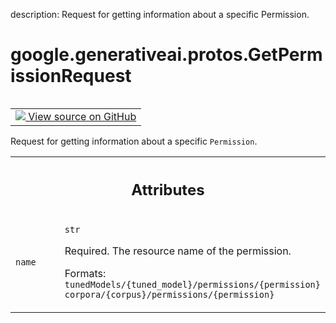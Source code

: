 description: Request for getting information about a specific Permission.

<div itemscope itemtype="http://developers.google.com/ReferenceObject">
<meta itemprop="name" content="google.generativeai.protos.GetPermissionRequest" />
<meta itemprop="path" content="Stable" />
</div>

# google.generativeai.protos.GetPermissionRequest

<!-- Insert buttons and diff -->

<table class="tfo-notebook-buttons tfo-api nocontent" align="left">
<td>
  <a target="_blank" href="https://github.com/googleapis/google-cloud-python/tree/main/packages/google-ai-generativelanguage/google/ai/generativelanguage_v1beta/types/permission_service.py#L62-L77">
    <img src="https://www.tensorflow.org/images/GitHub-Mark-32px.png" />
    View source on GitHub
  </a>
</td>
</table>



Request for getting information about a specific ``Permission``.

<!-- Placeholder for "Used in" -->




<!-- Tabular view -->
 <table class="responsive fixed orange">
<colgroup><col width="214px"><col></colgroup>
<tr><th colspan="2"><h2 class="add-link">Attributes</h2></th></tr>

<tr>
<td>

`name`<a id="name"></a>

</td>
<td>

`str`

Required. The resource name of the permission.

Formats:
``tunedModels/{tuned_model}/permissions/{permission}``
``corpora/{corpus}/permissions/{permission}``

</td>
</tr>
</table>



